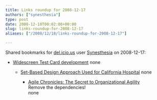 ```yaml
---
title: Links roundup for 2008-12-17
authors: ["synesthesia"]
type: post
date: 2008-12-18T00:02:08+00:00
slug: links-roundup-for-2008-12-17 
aliases: ["/2008/12/18/links-roundup-for-2008-12-17"]

---
```

Shared bookmarks for [del.icio.us][1] user [Synesthesia][2] on 2008-12-17:

  * [Widescreen Test Card development][3] 
    none</li> 
    
      * [Set-Based Design Approach Used for California Hospital][4] 
        none</li> 
        
          * [Agile Chronicles: The Secret to Organizational Agility][5]  
            Remove the dependencies!  
            none</ul>

 [1]: https://del.icio.us/
 [2]: https://del.icio.us/synesthesia
 [3]: https://www.barney-wol.net/video/testcardw/testcardw.html
 [4]: https://www.tradelineinc.com/reports/C12D6A60-2B3B-B525-8F382CEDF0E27465
 [5]: https://www.agilechronicles.com/blog/2008/12/the-secret-to-organizational-agility.html